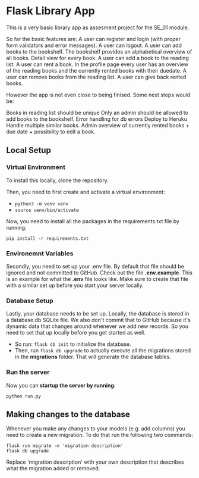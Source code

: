 # Flask Library App

This is a very basic library app as assesment project for the SE_01 module.

So far the basic features are:
    A user can register and login (with proper form validators and error messages).
    A user can logout.
    A user can add books to the bookshelf.
    The bookshelf provides an alphabetical overview of all books.
    Detail view for every book.
    A user can add a book to the reading list.
    A user can rent a book.
    In the profile page every user has an overview of the reading books and the currently rented books with their
    duedate.
    A user can remove books from the reading list.
    A user can give back rented books.

However the app is not even close to being finised. Some next steps would be:

  Books in reading list should be unique
  Only an admin should be allowed to add books to the bookshelf.
  Error handling for db errors
  Deploy to Heruku
  Handle multiple similar books.
  Admin overview of currently rented books + due date + possibility to edit a book.



## Local Setup

### Virtual Environment

To install this locally, clone the repository. 

Then, you need to first create and activate a virtual environment: 

* `python3 -m venv venv`
* `source venv/bin/activate`

Now, you need to install all the packages in the requirements.txt file by running: 

`pip install -r requirements.txt`

### Environemnt Variables

Secondly, you need to set up your .env file. By default that file should be ignored and not committed to GitHub. Check out the file **.env.example**. This is an example for what the **.env** file looks like. Make sure to create that file with a similar set up before you start your server locally.

### Database Setup

Lastly, your database needs to be set up. Locally, the database is stored in a database.db SQLite file. We also don't commit that to GitHub because it's dynamic data that changes around whenever we add new records. So you need to set that up locally before you get started as well. 

* So run: `flask db init` to initialize the database. 
* Then, run `flask db upgrade` to actually execute all the migrations stored in the **migrations** folder. That will generate the database tables. 

### Run the server

Now you can **startup the server by running**:

```
python run.py
```

## Making changes to the database

Whenever you make any changes to your models (e.g. add columns) you need to create a new migration. To do that run the following two commands: 

```
flask run migrate -m 'migration description'
flask db upgrade
```

Replace 'migration description' with your own description that describes what the migration added or removed. 

